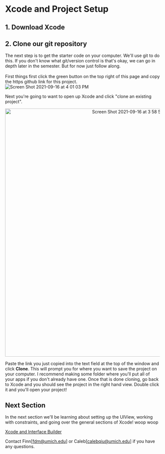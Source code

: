 # Xcode and Project Setup

## 1. Download Xcode

## 2. Clone our git repository
The next step is to get the starter code on your computer. We'll use git to do this. If you don't know what git/version control is that's okay, we can go in depth later in the semester. But for now just follow along. \
\
First things first click the green button on the top right of this page and copy the https github link for this project. \
![Screen Shot 2021-09-16 at 4 01 03 PM](https://user-images.githubusercontent.com/54146662/133678279-65dd04f2-cc83-4d8f-9591-d6e30cba1be5.png)

Next you're going to want to open up Xcode and click "clone an existing project". 

<p align="center">
  <img width="808" alt="Screen Shot 2021-09-16 at 3 58 58 PM" src="https://user-images.githubusercontent.com/54146662/133677945-6ffe1511-241b-4628-a00e-6ca26fbae2d3.png">
</p>

Paste the link you just copied into the text field at the top of the window and click __Clone__. This will prompt you for where you want to save the project on your computer. I recommend making some folder where you'll put all of your apps if you don't already have one. Once that is done cloning, go back to Xcode and you should see the project in the right hand view. Double click it and you'll open your project!
  
## Next Section
In the next section we'll be learning about setting up the UIView, working with constraints, and going over the general sections of Xcode! woop woop
  
[Xcode and Interface Builder](https://github.com/ffdm/MHack_IOS_Onboarding/blob/main/Xcode%26IB.md)
  

Contact Finn[fdm@umich.edu] or Caleb[calebqiu@umich.edu] if you have any questions.
